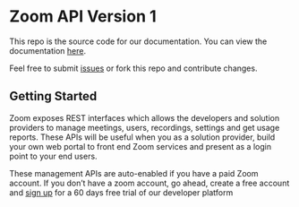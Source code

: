 # Zoom API Version 1

This repo is the source code for our documentation. You can view the documentation [here](https://zoom.github.io/api).

Feel free to submit [issues](https://github.com/zoom/api/issues) or fork this repo and contribute changes.

## Getting Started

Zoom exposes REST interfaces which allows the developers and solution providers to manage meetings, users, recordings, settings and get usage reports. These APIs will be useful when you as a solution provider, build your own web portal to front end Zoom services and present as a login point to your end users.

These management APIs are auto-enabled if you have a paid Zoom account. If you don’t have a zoom account, go ahead, create a free account and [sign up](https://zoom.us/signup) for a 60 days free trial of our developer platform
